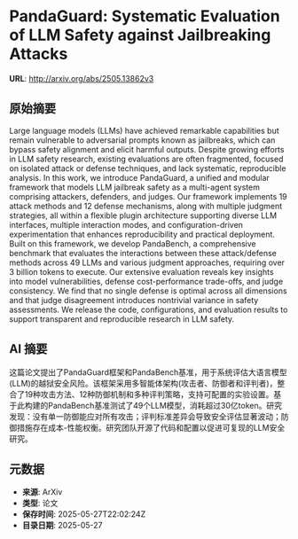 # PandaGuard: Systematic Evaluation of LLM Safety against Jailbreaking Attacks

**URL**: http://arxiv.org/abs/2505.13862v3

## 原始摘要

Large language models (LLMs) have achieved remarkable capabilities but remain
vulnerable to adversarial prompts known as jailbreaks, which can bypass safety
alignment and elicit harmful outputs. Despite growing efforts in LLM safety
research, existing evaluations are often fragmented, focused on isolated attack
or defense techniques, and lack systematic, reproducible analysis. In this
work, we introduce PandaGuard, a unified and modular framework that models LLM
jailbreak safety as a multi-agent system comprising attackers, defenders, and
judges. Our framework implements 19 attack methods and 12 defense mechanisms,
along with multiple judgment strategies, all within a flexible plugin
architecture supporting diverse LLM interfaces, multiple interaction modes, and
configuration-driven experimentation that enhances reproducibility and
practical deployment. Built on this framework, we develop PandaBench, a
comprehensive benchmark that evaluates the interactions between these
attack/defense methods across 49 LLMs and various judgment approaches,
requiring over 3 billion tokens to execute. Our extensive evaluation reveals
key insights into model vulnerabilities, defense cost-performance trade-offs,
and judge consistency. We find that no single defense is optimal across all
dimensions and that judge disagreement introduces nontrivial variance in safety
assessments. We release the code, configurations, and evaluation results to
support transparent and reproducible research in LLM safety.


## AI 摘要

这篇论文提出了PandaGuard框架和PandaBench基准，用于系统评估大语言模型(LLM)的越狱安全风险。该框架采用多智能体架构(攻击者、防御者和评判者)，整合了19种攻击方法、12种防御机制和多种评判策略，支持可配置的实验设置。基于此构建的PandaBench基准测试了49个LLM模型，消耗超过30亿token。研究发现：没有单一防御能应对所有攻击；评判标准差异会导致安全评估显著波动；防御措施存在成本-性能权衡。研究团队开源了代码和配置以促进可复现的LLM安全研究。

## 元数据

- **来源**: ArXiv
- **类型**: 论文
- **保存时间**: 2025-05-27T22:02:24Z
- **目录日期**: 2025-05-27
